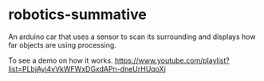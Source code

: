 # robotics-summative
An arduino car that uses a sensor to scan its surrounding and displays how far objects are using processing.

To see a demo on how it works.
https://www.youtube.com/playlist?list=PLbjAyi4vVkWFWxDGxdAPn-dneUrHUqoXj
